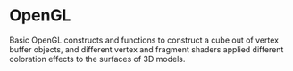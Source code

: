 # OpenGL
Basic OpenGL constructs and functions to construct a cube out of vertex buffer objects, and different vertex and fragment shaders applied different coloration effects to the surfaces of 3D models.
